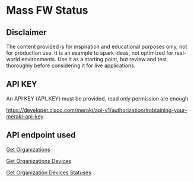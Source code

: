 # Mass FW Status

## Disclaimer

The content provided is for inspiration and educational purposes only, not for production use. It is an example to spark ideas, not optimized for real-world environments. Use it as a starting point, but review and test thoroughly before considering it for live applications.

## API KEY

An API KEY (API_KEY) must be provided, read only permission are enough

https://developer.cisco.com/meraki/api-v1/authorization/#obtaining-your-meraki-api-key

## API endpoint used

[Get Organizations](https://developer.cisco.com/meraki/api-v1/get-organizations/)

[Get Organizations Devices](https://developer.cisco.com/meraki/api-v1/get-organization-devices/)

[Get Organization Devices Statuses](https://developer.cisco.com/meraki/api-v1/get-organization-devices-statuses/)
